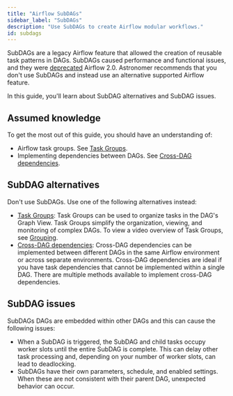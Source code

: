 ```yaml
---
title: "Airflow SubDAGs"
sidebar_label: "SubDAGs"
description: "Use SubDAGs to create Airflow modular workflows."
id: subdags
---
```


SubDAGs are a legacy Airflow feature that allowed the creation of reusable task patterns in DAGs. SubDAGs caused performance and functional issues, and they were [deprecated](https://github.com/apache/airflow/issues/12292) Airflow 2.0. Astronomer recommends that you don't use SubDAGs and instead use an alternative supported Airflow feature.

In this guide, you'll learn about SubDAG alternatives and SubDAG issues.

## Assumed knowledge

To get the most out of this guide, you should have an understanding of:

- Airflow task groups. See [Task Groups](https://www.astronomer.io/guides/task-groups).
- Implementing dependencies between DAGs. See [Cross-DAG dependencies](https://www.astronomer.io/guides/cross-dag-dependencies).

## SubDAG alternatives

Don't use SubDAGs. Use one of the following alternatives instead:

- [Task Groups](https://www.astronomer.io/guides/task-groups): Task Groups can be used to organize tasks in the DAG's Graph View. Task Groups simplify the organization, viewing, and monitoring of complex DAGs. To view a video overview of Task Groups, see [Grouping](https://academy.astronomer.io/airflow-grouping).
- [Cross-DAG dependencies](https://www.astronomer.io/guides/cross-dag-dependencies): Cross-DAG dependencies can be implemented between different DAGs in the same Airflow environment or across separate environments. Cross-DAG dependencies are ideal if you have task dependencies that cannot be implemented within a single DAG. There are multiple methods available to implement cross-DAG dependencies.

## SubDAG issues

SubDAGs DAGs are embedded within other DAGs and this can cause the following issues:

- When a SubDAG is triggered, the SubDAG and child tasks occupy worker slots until the entire SubDAG is complete. This can delay other task processing and, depending on your number of worker slots, can lead to deadlocking.
- SubDAGs have their own parameters, schedule, and enabled settings. When these are not consistent with their parent DAG, unexpected behavior can occur.
